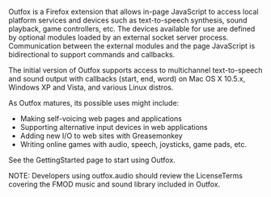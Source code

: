 Outfox is a Firefox extension that allows in-page JavaScript to access local platform services and devices such as text-to-speech synthesis, sound playback, game controllers, etc. The devices available for use are defined by optional modules loaded by an external socket server process. Communication between the external modules and the page JavaScript is bidirectional to support commands and callbacks.

The initial version of Outfox supports access to multichannel text-to-speech and sound output with callbacks (start, end, word) on Mac OS X 10.5.x, Windows XP and Vista, and various Linux distros.

As Outfox matures, its possible uses might include:

  * Making self-voicing web pages and applications
  * Supporting alternative input devices in web applications
  * Adding new I/O to web sites with Greasemonkey
  * Writing online games with audio, speech, joysticks, game pads, etc.

See the GettingStarted page to start using Outfox.

NOTE: Developers using outfox.audio should review the LicenseTerms covering the FMOD music and sound library included in Outfox.